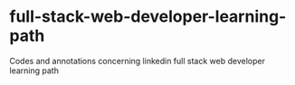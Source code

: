 # full-stack-web-developer-learning-path
Codes and annotations concerning linkedin full stack web developer learning path

